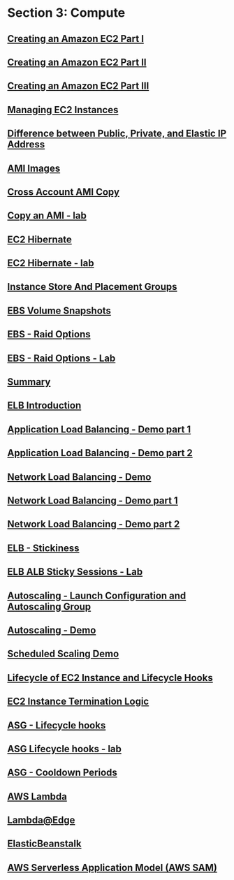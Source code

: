 # Section 3: Compute 


## [Creating an Amazon EC2 Part I]()


## [Creating an Amazon EC2 Part II]()


## [Creating an Amazon EC2 Part III]()


## [Managing EC2 Instances]()


## [Difference between Public, Private, and Elastic IP Address]()


## [AMI Images]()


## [Cross Account AMI Copy]()


## [Copy an AMI - lab ]()


## [EC2 Hibernate]()


## [EC2 Hibernate - lab]()


## [Instance Store And Placement Groups]()


## [EBS Volume Snapshots]()


## [EBS - Raid Options]()


## [EBS - Raid Options - Lab]()


## [Summary]()


## [ELB Introduction]()


## [Application Load Balancing - Demo part 1]()


## [Application Load Balancing - Demo part 2]()


## [Network Load Balancing - Demo]()


## [Network Load Balancing - Demo part 1]()


## [Network Load Balancing - Demo part 2]()


## [ELB - Stickiness]()


## [ELB ALB Sticky Sessions - Lab]()


## [Autoscaling - Launch Configuration and Autoscaling Group]()


## [Autoscaling - Demo]()


## [Scheduled Scaling Demo]()


## [Lifecycle of EC2 Instance and Lifecycle Hooks]()


## [EC2 Instance Termination Logic]()


## [ASG - Lifecycle hooks]()


## [ASG Lifecycle hooks - lab]()


## [ASG - Cooldown Periods]()


## [AWS Lambda]()


## [Lambda@Edge]()


## [ElasticBeanstalk]()


## [AWS Serverless Application Model (AWS SAM)]()


